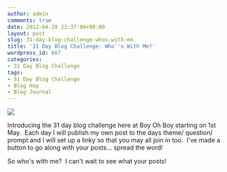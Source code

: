 ```yaml
---
author: admin
comments: true
date: 2012-04-28 23:37:00+00:00
layout: post
slug: 31-day-blog-challenge-whos-with-me
title: '31 Day Blog Challenge: Who''s With Me?'
wordpress_id: 667
categories:
- 31 Day Blog Challenge
tags:
- 31 Day Blog Challenge
- Blog Hop
- Blog Journal
---
```


[![](http://www.outmumbered.com/wp-content/uploads/2012/07/challenge.png?w=300)](http://www.outmumbered.com/wp-content/uploads/2012/07/challenge.png?w=300)







Introducing the 31 day blog challenge here at Boy Oh Boy starting on 1st May.  Each day I will publish my own post to the days theme/ question/ prompt and I will set up a linky so that you may all join in too.  I've made a button to go along with your posts... spread the word!







So who's with me?  I can't wait to see what your posts!



